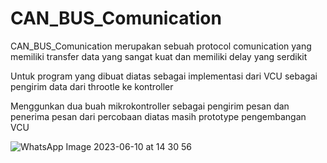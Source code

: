 # CAN_BUS_Comunication
CAN_BUS_Comunication merupakan sebuah protocol comunication yang memiliki transfer data yang sangat kuat dan memiliki delay yang serdikit

Untuk program yang dibuat diatas sebagai implementasi dari VCU sebagai pengirim data dari throotle ke kontroller

Menggunkan dua buah mikrokontroller sebagai pengirim pesan dan penerima pesan dari percobaan diatas masih prototype pengembangan VCU

![WhatsApp Image 2023-06-10 at 14 30 56](https://github.com/GanangAji05/CAN_BUS_Comunication/assets/124345005/e908eb17-b77d-4ce7-b32a-1ef0f8faae0f)
